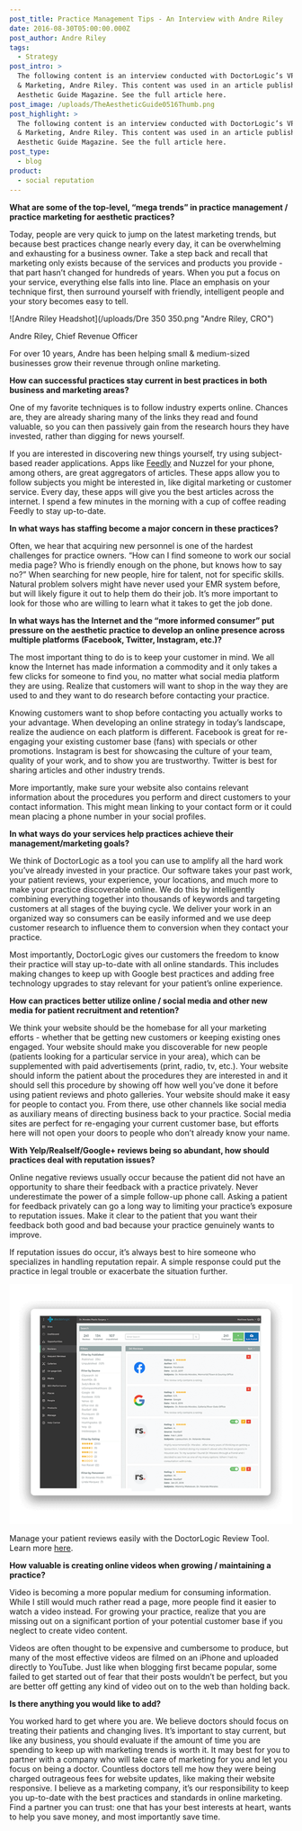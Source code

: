 ```yaml
---
post_title: Practice Management Tips - An Interview with Andre Riley
date: 2016-08-30T05:00:00.000Z
post_author: Andre Riley
tags:
  - Strategy
post_intro: >
  The following content is an interview conducted with DoctorLogic’s VP of Sales
  & Marketing, Andre Riley. This content was used in an article published in The
  Aesthetic Guide Magazine. See the full article here.
post_image: /uploads/TheAestheticGuide0516Thumb.png
post_highlight: >
  The following content is an interview conducted with DoctorLogic’s VP of Sales
  & Marketing, Andre Riley. This content was used in an article published in The
  Aesthetic Guide Magazine. See the full article here.
post_type:
  - blog
product:
  - social reputation
---
```


**What are some of the top-level, “mega trends” in practice management / practice marketing for aesthetic practices?**

Today, people are very quick to jump on the latest marketing trends, but because best practices change nearly every day, it can be overwhelming and exhausting for a business owner. Take a step back and recall that marketing only exists because of the services and products you provide - that part hasn’t changed for hundreds of years. When you put a focus on your service, everything else falls into line. Place an emphasis on your technique first, then surround yourself with friendly, intelligent people and your story becomes easy to tell.

!\[Andre Riley Headshot]\(/uploads/Dre 350 350.png "Andre Riley, CRO")

Andre Riley, Chief Revenue Officer

For over 10 years, Andre has been helping small & medium-sized businesses grow their revenue through online marketing.

**How can successful practices stay current in best practices in both business and marketing areas?**

One of my favorite techniques is to follow industry experts online. Chances are, they are already sharing many of the links they read and found valuable, so you can then passively gain from the research hours they have invested, rather than digging for news yourself.

If you are interested in discovering new things yourself, try using subject-based reader applications. Apps like [Feedly](https://feedly.com/) and Nuzzel for your phone, among others, are great aggregators of articles. These apps allow you to follow subjects you might be interested in, like digital marketing or customer service. Every day, these apps will give you the best articles across the internet. I spend a few minutes in the morning with a cup of coffee reading Feedly to stay up-to-date.

**In what ways has staffing become a major concern in these practices?**

Often, we hear that acquiring new personnel is one of the hardest challenges for practice owners. “How can I find someone to work our social media page? Who is friendly enough on the phone, but knows how to say no?” When searching for new people, hire for talent, not for specific skills. Natural problem solvers might have never used your EMR system before, but will likely figure it out to help them do their job. It’s more important to look for those who are willing to learn what it takes to get the job done.

**In what ways has the Internet and the “more informed consumer” put pressure on the aesthetic practice to develop an online presence across multiple platforms (Facebook, Twitter, Instagram, etc.)?**

The most important thing to do is to keep your customer in mind. We all know the Internet has made information a commodity and it only takes a few clicks for someone to find you, no matter what social media platform they are using. Realize that customers will want to shop in the way they are used to and they want to do research before contacting your practice.

Knowing customers want to shop before contacting you actually works to your advantage. When developing an online strategy in today’s landscape, realize the audience on each platform is different. Facebook is great for re-engaging your existing customer base (fans) with specials or other promotions. Instagram is best for showcasing the culture of your team, quality of your work, and to show you are trustworthy. Twitter is best for sharing articles and other industry trends.

More importantly, make sure your website also contains relevant information about the procedures you perform and direct customers to your contact information. This might mean linking to your contact form or it could mean placing a phone number in your social profiles.

**In what ways do your services help practices achieve their management/marketing goals?**

We think of DoctorLogic as a tool you can use to amplify all the hard work you’ve already invested in your practice. Our software takes your past work, your patient reviews, your experience, your locations, and much more to make your practice discoverable online. We do this by intelligently combining everything together into thousands of keywords and targeting customers at all stages of the buying cycle. We deliver your work in an organized way so consumers can be easily informed and we use deep customer research to influence them to conversion when they contact your practice.

Most importantly, DoctorLogic gives our customers the freedom to know their practice will stay up-to-date with all online standards. This includes making changes to keep up with Google best practices and adding free technology upgrades to stay relevant for your patient’s online experience.

**How can practices better utilize online / social media and other new media for patient recruitment and retention?**

We think your website should be the homebase for all your marketing efforts - whether that be getting new customers or keeping existing ones engaged. Your website should make you discoverable for new people (patients looking for a particular service in your area), which can be supplemented with paid advertisements (print, radio, tv, etc.). Your website should inform the patient about the procedures they are interested in and it should sell this procedure by showing off how well you’ve done it before using patient reviews and photo galleries. Your website should make it easy for people to contact you. From there, use other channels like social media as auxiliary means of directing business back to your practice. Social media sites are perfect for re-engaging your current customer base, but efforts here will not open your doors to people who don’t already know your name.

**With Yelp/Realself/Google+ reviews being so abundant, how should practices deal with reputation issues?**

Online negative reviews usually occur because the patient did not have an opportunity to share their feedback with a practice privately. Never underestimate the power of a simple follow-up phone call. Asking a patient for feedback privately can go a long way to limiting your practice’s exposure to reputation issues. Make it clear to the patient that you want their feedback both good and bad because your practice genuinely wants to improve.

If reputation issues do occur, it’s always best to hire someone who specializes in handling reputation repair. A simple response could put the practice in legal trouble or exacerbate the situation further.

![Doctor Review Management](/uploads/screen-reviews-manage.png)

Manage your patient reviews easily with the DoctorLogic Review Tool. Learn more [here](https://doctorlogic.com/features/reviews).

**How valuable is creating online videos when growing / maintaining a practice?**

Video is becoming a more popular medium for consuming information. While I still would much rather read a page, more people find it easier to watch a video instead. For growing your practice, realize that you are missing out on a significant portion of your potential customer base if you neglect to create video content.

Videos are often thought to be expensive and cumbersome to produce, but many of the most effective videos are filmed on an iPhone and uploaded directly to YouTube. Just like when blogging first became popular, some failed to get started out of fear that their posts wouldn’t be perfect, but you are better off getting any kind of video out on to the web than holding back.

**Is there anything you would like to add?**

You worked hard to get where you are. We believe doctors should focus on treating their patients and changing lives. It’s important to stay current, but like any business, you should evaluate if the amount of time you are spending to keep up with marketing trends is worth it. It may best for you to partner with a company who will take care of marketing for you and let you focus on being a doctor. Countless doctors tell me how they were being charged outrageous fees for website updates, like making their website responsive. I believe as a marketing company, it’s our responsibility to keep you up-to-date with the best practices and standards in online marketing. Find a partner you can trust: one that has your best interests at heart, wants to help you save money, and most importantly save time.
